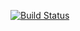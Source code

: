 [![Build Status](https://travis-ci.org/tanphongorg/course_api.svg?branch=master)](https://travis-ci.org/tanphongorg/course_api)
